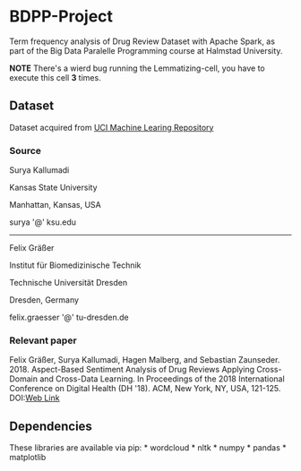 # BDPP-Project
Term frequency analysis of Drug Review Dataset with Apache Spark, as part of the Big Data Paralelle Programming course at Halmstad University.

__NOTE__ There's a wierd bug running the Lemmatizing-cell, you have to execute this cell __3__ times.

## Dataset
Dataset acquired from [UCI Machine Learing Repository](https://archive.ics.uci.edu/ml/datasets/Drug+Review+Dataset+%28Drugs.com%29)

### Source 

Surya Kallumadi

Kansas State University

Manhattan, Kansas, USA

surya '@' ksu.edu

---------------

Felix Gräßer

Institut für Biomedizinische Technik

Technische Universität Dresden

Dresden, Germany

felix.graesser '@' tu-dresden.de


### Relevant paper
Felix Gräßer, Surya Kallumadi, Hagen Malberg, and Sebastian Zaunseder. 2018. Aspect-Based Sentiment Analysis of Drug Reviews Applying Cross-Domain and Cross-Data Learning. In Proceedings of the 2018 International Conference on Digital Health (DH '18). ACM, New York, NY, USA, 121-125. DOI:[Web Link](https://dl.acm.org/doi/10.1145/3194658.3194677)

## Dependencies
These libraries are available via pip:
    * wordcloud
    * nltk
    * numpy
    * pandas
    * matplotlib